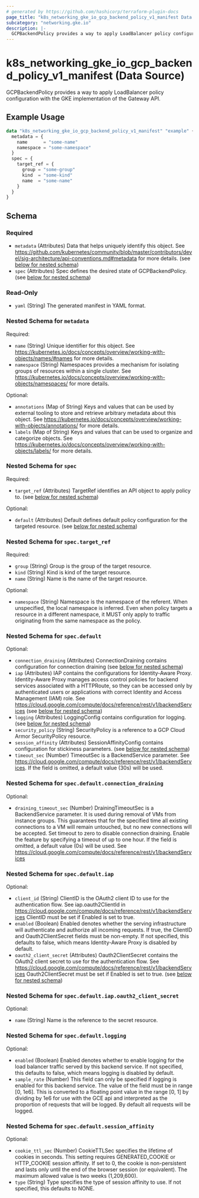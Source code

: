 ```yaml
---
# generated by https://github.com/hashicorp/terraform-plugin-docs
page_title: "k8s_networking_gke_io_gcp_backend_policy_v1_manifest Data Source - terraform-provider-k8s"
subcategory: "networking.gke.io"
description: |-
  GCPBackendPolicy provides a way to apply LoadBalancer policy configuration with the GKE implementation of the Gateway API.
---
```


# k8s_networking_gke_io_gcp_backend_policy_v1_manifest (Data Source)

GCPBackendPolicy provides a way to apply LoadBalancer policy configuration with the GKE implementation of the Gateway API.

## Example Usage

```terraform
data "k8s_networking_gke_io_gcp_backend_policy_v1_manifest" "example" {
  metadata = {
    name      = "some-name"
    namespace = "some-namespace"
  }
  spec = {
    target_ref = {
      group = "some-group"
      kind  = "some-kind"
      name  = "some-name"
    }
  }
}
```

<!-- schema generated by tfplugindocs -->
## Schema

### Required

- `metadata` (Attributes) Data that helps uniquely identify this object. See https://github.com/kubernetes/community/blob/master/contributors/devel/sig-architecture/api-conventions.md#metadata for more details. (see [below for nested schema](#nestedatt--metadata))
- `spec` (Attributes) Spec defines the desired state of GCPBackendPolicy. (see [below for nested schema](#nestedatt--spec))

### Read-Only

- `yaml` (String) The generated manifest in YAML format.

<a id="nestedatt--metadata"></a>
### Nested Schema for `metadata`

Required:

- `name` (String) Unique identifier for this object. See https://kubernetes.io/docs/concepts/overview/working-with-objects/names/#names for more details.
- `namespace` (String) Namespaces provides a mechanism for isolating groups of resources within a single cluster. See https://kubernetes.io/docs/concepts/overview/working-with-objects/namespaces/ for more details.

Optional:

- `annotations` (Map of String) Keys and values that can be used by external tooling to store and retrieve arbitrary metadata about this object. See https://kubernetes.io/docs/concepts/overview/working-with-objects/annotations/ for more details.
- `labels` (Map of String) Keys and values that can be used to organize and categorize objects. See https://kubernetes.io/docs/concepts/overview/working-with-objects/labels/ for more details.


<a id="nestedatt--spec"></a>
### Nested Schema for `spec`

Required:

- `target_ref` (Attributes) TargetRef identifies an API object to apply policy to. (see [below for nested schema](#nestedatt--spec--target_ref))

Optional:

- `default` (Attributes) Default defines default policy configuration for the targeted resource. (see [below for nested schema](#nestedatt--spec--default))

<a id="nestedatt--spec--target_ref"></a>
### Nested Schema for `spec.target_ref`

Required:

- `group` (String) Group is the group of the target resource.
- `kind` (String) Kind is kind of the target resource.
- `name` (String) Name is the name of the target resource.

Optional:

- `namespace` (String) Namespace is the namespace of the referent. When unspecified, the local namespace is inferred. Even when policy targets a resource in a different namespace, it MUST only apply to traffic originating from the same namespace as the policy.


<a id="nestedatt--spec--default"></a>
### Nested Schema for `spec.default`

Optional:

- `connection_draining` (Attributes) ConnectionDraining contains configuration for connection draining (see [below for nested schema](#nestedatt--spec--default--connection_draining))
- `iap` (Attributes) IAP contains the configurations for Identity-Aware Proxy. Identity-Aware Proxy manages access control policies for backend services associated with a HTTPRoute, so they can be accessed only by authenticated users or applications with correct Identity and Access Management (IAM) role. See https://cloud.google.com/compute/docs/reference/rest/v1/backendServices (see [below for nested schema](#nestedatt--spec--default--iap))
- `logging` (Attributes) LoggingConfig contains configuration for logging. (see [below for nested schema](#nestedatt--spec--default--logging))
- `security_policy` (String) SecurityPolicy is a reference to a GCP Cloud Armor SecurityPolicy resource.
- `session_affinity` (Attributes) SessionAffinityConfig contains configuration for stickiness parameters. (see [below for nested schema](#nestedatt--spec--default--session_affinity))
- `timeout_sec` (Number) TimeoutSec is a BackendService parameter. See https://cloud.google.com/compute/docs/reference/rest/v1/backendServices. If the field is omitted, a default value (30s) will be used.

<a id="nestedatt--spec--default--connection_draining"></a>
### Nested Schema for `spec.default.connection_draining`

Optional:

- `draining_timeout_sec` (Number) DrainingTimeoutSec is a BackendService parameter. It is used during removal of VMs from instance groups. This guarantees that for the specified time all existing connections to a VM will remain untouched, but no new connections will be accepted. Set timeout to zero to disable connection draining. Enable the feature by specifying a timeout of up to one hour. If the field is omitted, a default value (0s) will be used. See https://cloud.google.com/compute/docs/reference/rest/v1/backendServices


<a id="nestedatt--spec--default--iap"></a>
### Nested Schema for `spec.default.iap`

Optional:

- `client_id` (String) ClientID is the OAuth2 client ID to use for the authentication flow. See iap.oauth2ClientId in https://cloud.google.com/compute/docs/reference/rest/v1/backendServices ClientID must be set if Enabled is set to true.
- `enabled` (Boolean) Enabled denotes whether the serving infrastructure will authenticate and authorize all incoming requests. If true, the ClientID and Oauth2ClientSecret fields must be non-empty. If not specified, this defaults to false, which means Identity-Aware Proxy is disabled by default.
- `oauth2_client_secret` (Attributes) Oauth2ClientSecret contains the OAuth2 client secret to use for the authentication flow. See https://cloud.google.com/compute/docs/reference/rest/v1/backendServices Oauth2ClientSecret must be set if Enabled is set to true. (see [below for nested schema](#nestedatt--spec--default--iap--oauth2_client_secret))

<a id="nestedatt--spec--default--iap--oauth2_client_secret"></a>
### Nested Schema for `spec.default.iap.oauth2_client_secret`

Optional:

- `name` (String) Name is the reference to the secret resource.



<a id="nestedatt--spec--default--logging"></a>
### Nested Schema for `spec.default.logging`

Optional:

- `enabled` (Boolean) Enabled denotes whether to enable logging for the load balancer traffic served by this backend service. If not specified, this defaults to false, which means logging is disabled by default.
- `sample_rate` (Number) This field can only be specified if logging is enabled for this backend service. The value of the field must be in range [0, 1e6]. This is converted to a floating point value in the range [0, 1] by dividing by 1e6 for use with the GCE api and interpreted as the proportion of requests that will be logged. By default all requests will be logged.


<a id="nestedatt--spec--default--session_affinity"></a>
### Nested Schema for `spec.default.session_affinity`

Optional:

- `cookie_ttl_sec` (Number) CookieTTLSec specifies the lifetime of cookies in seconds. This setting requires GENERATED_COOKIE or HTTP_COOKIE session affinity. If set to 0, the cookie is non-persistent and lasts only until the end of the browser session (or equivalent). The maximum allowed value is two weeks (1,209,600).
- `type` (String) Type specifies the type of session affinity to use. If not specified, this defaults to NONE.
